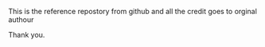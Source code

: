 This is the reference repostory from github and all the credit goes to orginal authour 


Thank you.
